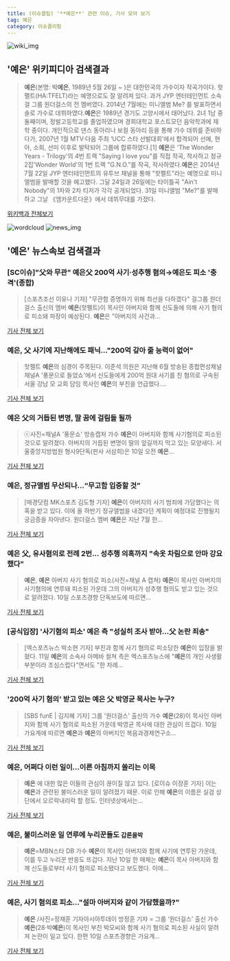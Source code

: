 ```yaml
---
title: (이슈클립) '**예은**' 관련 이슈, 기사 모아 보기
tag: 예은
category: 이슈클리핑
---
```

![wiki_img](https://user-images.githubusercontent.com/42597476/44503234-41136a80-a6d0-11e8-9071-6fc6418eafe4.png)
## **'**예은**'** 위키피디아 검색결과
>**예은**(본명: 박**예은**, 1989년 5월 26일 ~ )은 대한민국의 가수이자 작곡가이다. 핫펠트(HA:TFELT)라는 예명으로도 잘 알려져 있다. 과거 JYP 엔터테인먼트 소속 걸 그룹 원더걸스의 전 멤버였다. 2014년 7월에는 미니앨범 Me? 를 발표하면서 솔로 가수로 데뷔하였다.**예은**은 1989년 경기도 고양시에서 태어났다. 2녀 1남 중 둘째이며, 정발고등학교를 졸업하였으며 경희대학교 포스트모던 음악학과에 재학 중이다. 개인적으로 댄스 동아리나 보컬 동아리 등을 통해 가수 데뷔를 준비하다가, 2007년 1월 MTV·다음 주최 ‘UCC 스타 선발대회’에서 합격되어 선예, 현아, 소희, 선미 이후로 발탁되어 그룹에 합류하였다.[1] **예은**은 'The Wonder Years - Trilogy'의 4번 트랙 "Saying I love you"를 직접 작곡, 작사하고 정규 2집'Wonder World'의 1번 트랙 "G.N.O."를 작곡, 작사하였다.**예은**은 2014년 7월 22일 JYP 엔터테인먼트의 유투브 채널을 통해 "핫펠트"라는 예명으로 미니앨범을 발매할 것을 예고했다. 그달 24일과 26일에는 타이틀곡 "Ain't Nobody"의 1차와 2차 티저가 각각 공개되었다. 31일 미니앨범 "Me?"를 발매하고 그날 《엠카운트다운》에서 데뷔무대를 가졌다.

<a href="https://ko.wikipedia.org/wiki/예은" target="_blank">위키백과 전체보기</a>

![wordcloud](https://s3.ap-northeast-2.amazonaws.com/lyrics101-wordcloud/2018-09-11-1536623774.png)
![news_img](https://user-images.githubusercontent.com/42597476/44507050-1206f400-a6e4-11e8-8d98-7ffbfebb353f.png)
## **'**예은**'** 뉴스속보 검색결과
### [SC이슈]"父와 무관" **예은**父 200억 사기·성추행 혐의→**예은**도 피소 '충격'(종합)

>[스포츠조선 이유나 기자] "무관함 증명하기 위해 최선을 다하겠다" 걸그룹 원더걸스 출신의 멤버 **예은**(핫펠트)이 목사인 아버지와 함께 신도들에 의해 사기 혐의로 피소돼 파장이 예상된다. **예은**은 "아버지의 사건과...

<a href="http://sports.chosun.com/news/ntype.htm?id=201809120100085910006695&servicedate=20180911" target="_blank">기사 전체 보기</a>

### **예은**, 父 사기에 지난해에도 패닉…"200억 갚아 줄 능력이 없어"

>핫펠트 **예은**의 심경이 주목된다. 이준석 의원은 지난해 6월 방송된 종합편성채널 채널A '풍문으로 들었쇼'에서 신도들에게 200억 원대 사기를 친 혐의로 구속된 서울 강남 모 교회 담임 목사인 **예은**의 부친을 언급했다....

<a href="http://www.mydaily.co.kr/new_yk/html/read.php?newsid=201809110227117175&ext=na" target="_blank">기사 전체 보기</a>

### **예은** 父의 거듭된 변명, 딸 꿈에 걸림돌 될까

>ⓒ사진=채널A '풍문쇼' 방송캡처 가수 **예은**이 아버지와 함께 사기혐의로 피소된 것으로 알려졌다. 아버지의 거듭된 변명이 딸의 앞길까지 막고 있는 모양새다. 서울중앙지방법원 형사9단독(판사 서삼희)은 10일 오전 **예은**...

<a href="http://www.dailian.co.kr/news/view/738442/?sc=naver" target="_blank">기사 전체 보기</a>

### **예은**, 정규앨범 무산되나…“무고함 입증할 것”

>[매경닷컴 MK스포츠 김도형 기자] **예은**이 아버지의 사기 범죄에 가담했다는 의혹을 받고 있다. 이에 올 하반기 정규앨범을 내겠다던 계획이 예정대로 진행될지 궁금증을 자아낸다. 원더걸스 멤버 **예은**은 지난 7월 한...

<a href="http://sports.mk.co.kr/view.php?year=2018&no=571107" target="_blank">기사 전체 보기</a>

### **예은** 父, 유사혐의로 전례 2번… 성추행 의혹까지 "속옷 차림으로 안마 강요했다"

>**예은**, **예은** 아버지 사기 혐의로 피소(사진=채널 A 캡쳐) **예은**이 목사인 아버지의 사기혐의에 연루돼 피소된 가운데 그의 아버지가 성추행 혐의도 받고 있는 것으로 알려졌다.    10일 스포츠경향 단독보도에 따르면...

<a href="http://www.gnmaeil.com/news/articleView.html?idxno=382247" target="_blank">기사 전체 보기</a>

### [공식입장] '사기혐의 피소' **예은** 측 "성실히 조사 받아…父 논란 죄송"

>[엑스포츠뉴스 박소현 기자] 부친과 함께 사기 혐의로 피소당한 **예은**이 입장을 밝혔다.   11일 **예은**의 소속사 아메바 컬쳐 측은 엑스포츠뉴스에 "**예은**의 개인 사생활 부분이라 조심스럽다"면서도 "한 차례...

<a href="http://www.xportsnews.com/?ac=article_view&entry_id=1017828" target="_blank">기사 전체 보기</a>

### '200억 사기 혐의' 받고 있는 **예은** 父 박영균 목사는 누구?

>[SBS funE | 김지혜 기자] 그룹 '원더걸스' 출신의 가수 **예은**(28)이 목사인 아버지와 함께 사기 혐의로 피소된 가운데 박영균 목사에 대한 관심이 뜨겁다. 10일 가요계에 따르면 **예은**과 **예은**의 아버지인 복음과경제연구소...

<a href="http://sbsfune.sbs.co.kr/news/news_content.jsp?article_id=E10009204516" target="_blank">기사 전체 보기</a>

### **예은**, 어쩌다 이런 일이...이른 아침까지 쏠리는 이목

>**예은** 에 대한 많은 이들의 관심이 끊이질 않고 있다. [로이슈 이장훈 기자] 이는 **예은**과 관련된 불미스러운 일이 알려졌기 때문. 이로 인해 **예은**의 이름은 실검 상단에서 오르락내리락 할 정도. 인터넷상에서는...

<a href="http://www.lawissue.co.kr/view.php?ud=2018091107513629846a28b45db0_12" target="_blank">기사 전체 보기</a>

### **예은**, 불미스러운 일 연루에 누리꾼들도 `갑론을박`

>**예은**=MBN스타 DB 가수 **예은**이 목사인 아버지와 함께 사기에 연루된 가운데, 이를 두고 누리꾼 반응도 뜨겁다. 지난 10일 한 매체는 **예은**이 목사 아버지와 함께 신도들로부터 사기 혐의로 피소됐다고 보도했다. 이에...

<a href="http://star.mbn.co.kr/view.php?year=2018&no=571258&refer=portal" target="_blank">기사 전체 보기</a>

### **예은**, 사기 혐의로 피소…"설마 아버지와 같이 가담했을까?"

>**예은** /사진=정재훈 기자아시아투데이 방정훈 기자 = 그룹 ‘원더걸스’ 출신 가수 **예은**(28·박**예은**)이 목사인 부친 박모씨와 함께 사기 혐의로 피소된 사실이 알려져 논란이 일고 있다. 한편 10일 스포츠경향은 가요계...

<a href="http://www.asiatoday.co.kr/view.php?key=20180911010005789" target="_blank">기사 전체 보기</a>



